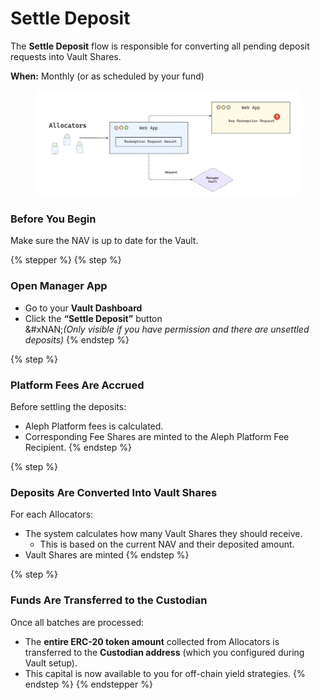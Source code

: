 # Settle Deposit

The **Settle Deposit** flow is responsible for converting all pending deposit requests into Vault Shares.

**When:** Monthly (or as scheduled by your fund)

<figure><img src="../../../.gitbook/assets/manager-settle-deposit.png" alt="" width="563"><figcaption></figcaption></figure>

### Before You Begin

Make sure the NAV is up to date for the Vault.

{% stepper %}
{% step %}
### Open Manager App

* Go to your **Vault Dashboard**
* Click the **“Settle Deposit”** button\
  &#xNAN;_(Only visible if you have permission and there are unsettled deposits)_
{% endstep %}

{% step %}
### Platform Fees Are Accrued

Before settling the deposits:

* Aleph Platform fees is calculated.
* Corresponding Fee Shares are minted to the Aleph Platform Fee Recipient.
{% endstep %}

{% step %}
### Deposits Are Converted Into Vault Shares

For each Allocators:

* The system calculates how many Vault Shares they should receive.
  * This is based on the current NAV and their deposited amount.
* Vault Shares are minted
{% endstep %}

{% step %}
### Funds Are Transferred to the Custodian

Once all batches are processed:

* The **entire ERC-20 token amount** collected from Allocators is transferred to the **Custodian address** (which you configured during Vault setup).
* This capital is now available to you for off-chain yield strategies.
{% endstep %}
{% endstepper %}
